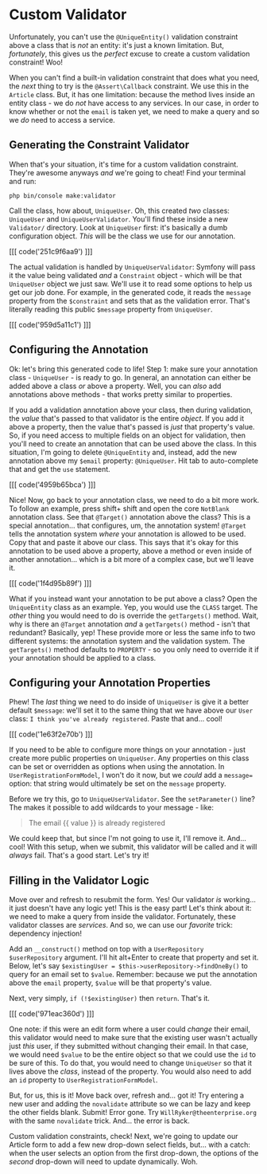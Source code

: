 # Custom Validator

Unfortunately, you can't use the `@UniqueEntity()` validation constraint above a
class that is *not* an entity: it's just a known limitation. But, *fortunately*,
this gives us the *perfect* excuse to create a custom validation constraint! Woo!

When you can't find a built-in validation constraint that does what you need, the
*next* thing to try is the `@Assert\Callback` constraint. We use this in the `Article`
class. But, it has one limitation: because the method lives inside an entity class -
we do *not* have access to any services. In our case, in order to know whether or
not the `email` is taken yet, we need to make a query and so we *do* need to access
a service.

## Generating the Constraint Validator

When that's your situation, it's time for a custom validation constraint. They're
awesome anyways *and* we're going to cheat! Find your terminal and run:

```terminal
php bin/console make:validator
```

Call the class, how about, `UniqueUser`. Oh, this created *two*  classes: `UniqueUser`
and `UniqueUserValidator`. You'll find these inside a new `Validator/` directory.
Look at `UniqueUser` first: it's basically a dumb configuration object. *This*
will be the class we use for our annotation.

[[[ code('251c9f6aa9') ]]]

The actual validation is handled by `UniqueUserValidator`: Symfony will pass it the
value being validated *and* a `Constraint` object - which will be that `UniqueUser`
object we just saw. We'll use it to read some options to help us get our job done.
For example, in the generated code, it reads the `message` property from the
`$constraint` and sets that as the validation error. That's literally reading this
public `$message` property from `UniqueUser`.

[[[ code('959d5a11c1') ]]]

## Configuring the Annotation

Ok: let's bring this generated code to life! Step 1: make sure your annotation
class - `UniqueUser` - is ready to go. In general, an annotation can either be added
above a class *or* above a property. Well, you can *also* add annotations above
methods - that works pretty similar to properties.

If you add a validation annotation above your class, then during validation, the
*value* that's passed to that validator is the entire *object*. If you add it above
a property, then the value that's passed is *just* that property's value. So, if you
need access to multiple fields on an object for validation, then you'll need to
create an annotation that can be used above the class. In this situation, I'm going
to delete `@UniqueEntity` and, instead, add the new annotation above my `$email`
property: `@UniqueUser`. Hit tab to auto-complete that and get the `use` statement.

[[[ code('4959b65bca') ]]]

Nice! Now, go back to your annotation class, we need to do a bit more work. To
follow an example, press shift+ shift and open the core `NotBlank` annotation class.
See that `@Target()` annotation above the class? This is a special annotation...
that configures, um, the annotation system! `@Target` tells the annotation system
*where* your annotation is allowed to be used. Copy that and paste it above
our class. This says that it's okay for this annotation to be used above a property,
above a method or even inside of another annotation... which is a bit more of a
complex case, but we'll leave it.

[[[ code('1f4d95b89f') ]]]

What if you instead want your annotation to be put above a class? Open the
`UniqueEntity` class as an example. Yep, you would use the `CLASS` target. The
*other* thing you would need to do is override the `getTargets()` method. Wait,
why is there an `@Target` annotation *and* a `getTargets()` method - isn't that
redundant? Basically, yep! These provide more or less the same info to two different
systems: the annotation system and the validation system. The `getTargets()` method
defaults to `PROPERTY` - so you only need to override it if your annotation should
be applied to a class.

## Configuring your Annotation Properties

Phew! The *last* thing we need to do inside of `UniqueUser` is give it a better
default `$message`: we'll set it to the same thing that we have above our `User`
class: `I think you've already registered`. Paste that and... cool!

[[[ code('1e63f2e70b') ]]]

If you need to be able to configure more things on your annotation - just create
more public properties on `UniqueUser`. Any properties on this class can be set
or overridden as options when using the annotation. In `UserRegistrationFormModel`,
I won't do it now, but we *could* add a `message=` option: that string would ultimately
be set on the `message` property.

Before we try this, go to `UniqueUserValidator`. See the `setParameter()` line?
The makes it possible to add wildcards to your message - like:

> The email {{ value }} is already registered

We could keep that, but since I'm not going to use it, I'll remove it. And... cool!
With this setup, when we submit, this validator will be called and it will *always*
fail. That's a good start. Let's try it!

## Filling in the Validator Logic

Move over and refresh to resubmit the form. Yes! Our validator *is* working... it
just doesn't have any logic yet! This is the easy part! Let's think about it: we
need to make a query from inside the validator. Fortunately, these validator
classes are *services*. And so, we can use our *favorite* trick: dependency injection!

Add an `__construct()` method on top with a `UserRepository $userRepository` argument.
I'll hit alt+Enter to create that property and set it. Below, let's say
`$existingUser = $this->userRepository->findOneBy()` to query for an email set to
`$value`. Remember: because we put the annotation above the `email` property, `$value`
will be that property's value.

Next, very simply, `if (!$existingUser)` then `return`. That's it.

[[[ code('971eac360d') ]]]

One note: if this were an edit form where a user could *change* their email, this
validator would need to make sure that the existing user wasn't actually just *this*
user, if they submitted without changing their email. In that case, we would need
`$value` to be the entire object so that we could use the `id` to be sure
of this. To do that, you would need to change `UniqueUser` so that it lives above
the *class*, instead of the property. You would also need to add an `id` property
to `UserRegistrationFormModel`.

But, for us, this is it! Move back over, refresh and... got it! Try entering a new
user and adding the `novalidate` attribute so we can be lazy and keep the other fields
blank. Submit! Error gone. Try `WillRyker@theenterprise.org` with the same `novalidate`
trick. And... the error is back.

Custom validation constraints, check! Next, we're going to update our Article form
to add a few new drop-down select fields, but... with a catch: when the user selects
an option from the first drop-down, the options of the *second* drop-down will need
to update dynamically. Woh.
